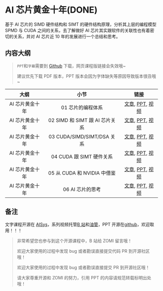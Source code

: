 <!--Copyright © 适用于[License](https://github.com/chenzomi12/AISystem)版权许可-->

# AI 芯片黄金十年(DONE)

基于 AI 芯片的 SIMD 硬件结构和 SIMT 的硬件结构原理，分析其上层的编程模型 SPMD 与 CUDA 之间的关系，去了解做好 AI 芯片其实跟软件的关联性也有着密切的关系，并对 AI 芯片近 10 年的发展进行一个总结和思考。

## 内容大纲

> `PPT`和`字幕`需要到 [Github](https://github.com/chenzomi12/AISystem) 下载，网页课程版链接会失效哦~
>
> 建议优先下载 PDF 版本，PPT 版本会因为字体缺失等原因导致版本很丑哦~

| 大纲 | 小节 | 链接|
|:--:|:--:|:--:|
| AI 芯片黄金十年 | 01 芯片的编程体系 | [文章](./01Introduction.md), [PPT](./01Introduction.pdf), [视频](https://www.bilibili.com/video/BV13u4y197Lw)|
| AI 芯片黄金十年 | 02 SIMD 和 SIMT 跟 AI 芯片关系 | [文章](./02SIMTSIMD.md), [PPT](./02SIMTSIMD.pdf), [视频](https://www.bilibili.com/video/BV1Kr4y1d7eW)|
| AI 芯片黄金十年 | 03 CUDA/SIMD/SIMT/DSA 关系 | [文章](./03SPMT.md), [PPT](./03SPMT.pdf), [视频](https://www.bilibili.com/video/BV1WC4y1w79T)|
| AI 芯片黄金十年 | 04 CUDA 跟 SIMT 硬件关系 | [文章](./04NVSIMT.md), [PPT](./04NVSIMT.pdf), [视频](https://www.bilibili.com/video/BV16c41117vp)|
| AI 芯片黄金十年 | 05 从 CUDA 和 NVIDIA 中借鉴 | [文章](./05DSA.md), [PPT](./05DSA.pdf), [视频](https://www.bilibili.com/video/BV1j94y1N7qh)|
| AI 芯片黄金十年 | 06 AI 芯片的思考 | [文章](./06AIChip.md), [PPT](./06AIChip.pdf), [视频](https://www.bilibili.com/video/BV1te411y7UC/)|

## 备注

文字课程开源在 [AISys](https://chenzomi12.github.io/)，系列视频托管[B 站](https://space.bilibili.com/517221395)和[油管](https://www.youtube.com/@ZOMI666/videos)，PPT 开源在[github](https://github.com/chenzomi12/AISystem)，欢迎取用！！！

> 非常希望您也参与到这个开源课程中，B 站给 ZOMI 留言哦！
> 
> 欢迎大家使用的过程中发现 bug 或者勘误直接提交代码 PR 到开源社区哦！
>
> 欢迎大家使用的过程中发现 bug 或者勘误直接提交 PR 到开源社区哦！
>
> 请大家尊重开源和 ZOMI 的努力，引用 PPT 的内容请规范转载标明出处哦！
